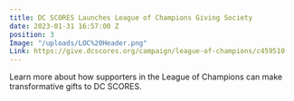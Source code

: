 ```yaml
---
title: DC SCORES Launches League of Champions Giving Society
date: 2023-01-31 16:57:00 Z
position: 3
Image: "/uploads/LOC%20Header.png"
Link: https://give.dcscores.org/campaign/league-of-champions/c459510
---
```


Learn more about how supporters in the League of Champions can make transformative gifts to DC SCORES. 